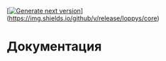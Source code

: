[[![Generate next version](https://github.com/loppys/core/actions/workflows/version.yml/badge.svg)](https://github.com/loppys/core/actions/workflows/version.yml)](https://img.shields.io/github/v/release/loppys/core)

# Документация


